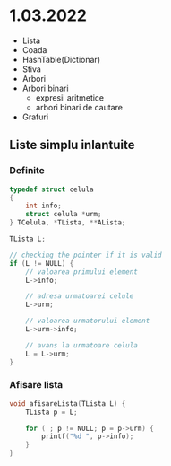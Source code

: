 # 1.03.2022

- Lista
- Coada
- HashTable(Dictionar)
- Stiva
- Arbori
- Arbori binari
	- expresii aritmetice
	- arbori binari de cautare
- Grafuri

## Liste simplu inlantuite

### Definite

```c
typedef struct celula
{
	int info;
	struct celula *urm;
} TCelula, *TLista, **ALista; 

TLista L;

// checking the pointer if it is valid
if (L != NULL) {
	// valoarea primului element
	L->info;

	// adresa urmatoarei celule
	L->urm;

	// valoarea urmatorului element
	L->urm->info;

	// avans la urmatoare celula
	L = L->urm;
}
```

### Afisare lista

```c
void afisareLista(TLista L) {
	TLista p = L;

	for ( ; p != NULL; p = p->urm) {
		printf("%d ", p->info);
	}
}
```